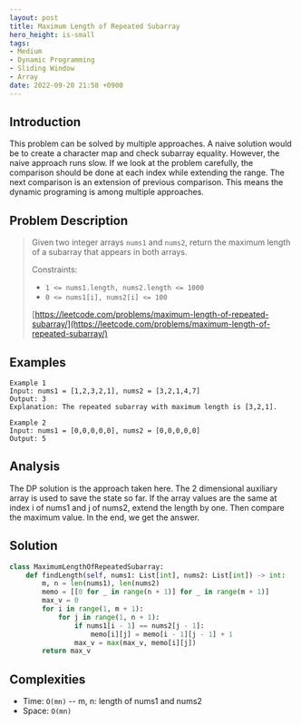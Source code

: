 ```yaml
---
layout: post
title: Maximum Length of Repeated Subarray
hero_height: is-small
tags:
- Medium
- Dynamic Programming
- Sliding Window
- Array
date: 2022-09-20 21:58 +0900
---
```

## Introduction
This problem can be solved by multiple approaches.
A naive solution would be to create a character map and check subarray equality.
However, the naive approach runs slow.
If we look at the problem carefully, the comparison should be done at each index while extending the range.
The next comparison is an extension of previous comparison.
This means the dynamic programing is among multiple approaches.

## Problem Description
> Given two integer arrays `nums1` and `nums2`, return the maximum length of a subarray
> that appears in both arrays.
>
> Constraints:
> - `1 <= nums1.length, nums2.length <= 1000`
> - `0 <= nums1[i], nums2[i] <= 100`
>
> [https://leetcode.com/problems/maximum-length-of-repeated-subarray/](https://leetcode.com/problems/maximum-length-of-repeated-subarray/)

## Examples
```
Example 1
Input: nums1 = [1,2,3,2,1], nums2 = [3,2,1,4,7]
Output: 3
Explanation: The repeated subarray with maximum length is [3,2,1].
```

```
Example 2
Input: nums1 = [0,0,0,0,0], nums2 = [0,0,0,0,0]
Output: 5
```

## Analysis
The DP solution is the approach taken here.
The 2 dimensional auxiliary array is used to save the state so far.
If the array values are the same at index i of nums1 and j of nums2, extend the length by one.
Then compare the maximum value.
In the end, we get the answer.

## Solution
```python
class MaximumLengthOfRepeatedSubarray:
    def findLength(self, nums1: List[int], nums2: List[int]) -> int:
        m, n = len(nums1), len(nums2)
        memo = [[0 for _ in range(n + 1)] for _ in range(m + 1)]
        max_v = 0
        for i in range(1, m + 1):
            for j in range(1, n + 1):
                if nums1[i - 1] == nums2[j - 1]:
                    memo[i][j] = memo[i - 1][j - 1] + 1
                max_v = max(max_v, memo[i][j])
        return max_v
```

## Complexities
- Time: `O(mn)` -- m, n: length of nums1 and nums2
- Space: `O(mn)`
